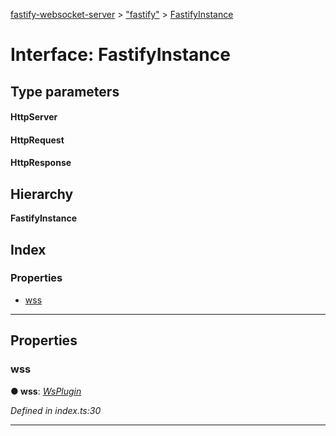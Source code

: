 [fastify-websocket-server](../README.md) > ["fastify"](../modules/_fastify_.md) > [FastifyInstance](../interfaces/_fastify_.fastifyinstance.md)

# Interface: FastifyInstance

## Type parameters
#### HttpServer 
#### HttpRequest 
#### HttpResponse 
## Hierarchy

**FastifyInstance**

## Index

### Properties

* [wss](_fastify_.fastifyinstance.md#wss)

---

## Properties

<a id="wss"></a>

###  wss

**● wss**: *[WsPlugin](../classes/wsplugin.md)*

*Defined in index.ts:30*

___

